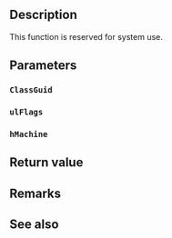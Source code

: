 ## Description

This function is reserved for system use.

## Parameters

### `ClassGuid`

### `ulFlags`

### `hMachine`

## Return value

## Remarks

## See also